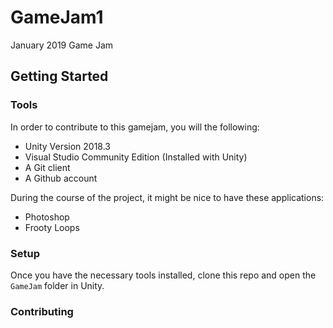 # GameJam1
January 2019 Game Jam

## Getting Started

### Tools

In order to contribute to this gamejam, you will the following:

* Unity Version 2018.3
* Visual Studio Community Edition (Installed with Unity)
* A Git client
* A Github account

During the course of the project, it might be nice to have these applications:

* Photoshop
* Frooty Loops

### Setup

Once you have the necessary tools installed, clone this repo and open the `GameJam` folder in Unity.

### Contributing
